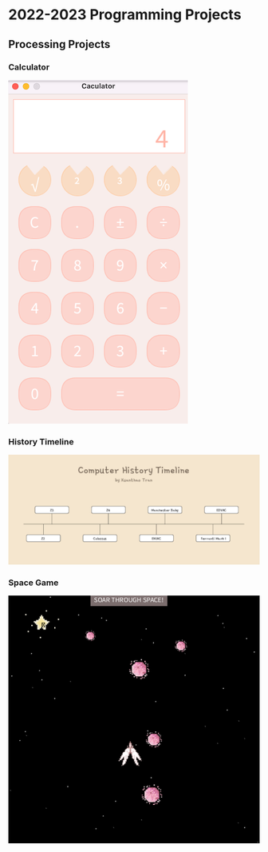 # 2022-2023 Programming Projects

## Processing Projects
 
### Calculator
![running calculator](https://github.com/XuanthaoT/ProgrammingPortfolio/blob/main/images/calc.png?raw=true)

### History Timeline
![running timeline](https://github.com/XuanthaoT/ProgrammingPortfolio/blob/main/images/timeline.png?raw=true)

### Space Game 
![running space](https://github.com/XuanthaoT/ProgrammingPortfolio/blob/main/images/space.png?raw=true)
